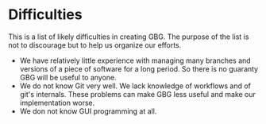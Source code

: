 # Difficulties

This is a list of likely difficulties in creating GBG. The
purpose of the list is not to discourage but to help us
organize our efforts.


- We have relatively little experience with managing 
  many branches and versions of a piece of software
  for a long period. So there is no guaranty GBG will
  be useful to anyone.
- We do not know Git very well. We lack knowledge of
  workflows and of git's internals. These problems can make
  GBG less useful and make our implementation worse.
- We don not know GUI programming at all.

